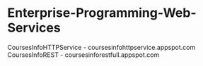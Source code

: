 # Enterprise-Programming-Web-Services

CoursesInfoHTTPService - coursesinfohttpservice.appspot.com  
CoursesInfoREST - coursesinforestfull.appspot.com
